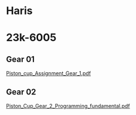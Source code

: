 # Haris
# 23k-6005
## Gear 01
[Piston_cup_Assignment_Gear_1.pdf](https://github.com/HarisAhmed1234/PFFall/files/12515829/Piston_cup_Assignment_Gear_1.pdf)
## Gear 02
[Piston_Cup_Gear_2_Programming_fundamental.pdf](https://github.com/HarisAhmed1234/PFFall/files/12515830/Piston_Cup_Gear_2_Programming_fundamental.pdf)
